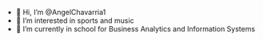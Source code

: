 - 👋 Hi, I’m @AngelChavarria1
- 👀 I’m interested in sports and music
- 🌱 I’m currently in school for Business Analytics and Information Systems


<!---
AngelChavarria1/AngelChavarria1 is a ✨ special ✨ repository because its `README.md` (this file) appears on your GitHub profile.
You can click the Preview link to take a look at your changes.
--->
